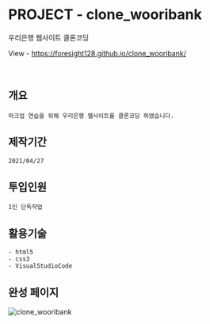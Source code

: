# PROJECT - clone_wooribank
우리은행 웹사이트 클론코딩

View - https://foresight128.github.io/clone_wooribank/

<br>

## 개요
```
마크업 연습을 위해 우리은행 웹사이트를 클론코딩 하였습니다.
```
## 제작기간
```
2021/04/27
```

## 투입인원
```
1인 단독작업
```

## 활용기술
```
- html5
- css3
- VisualStudioCode
```

## 완성 페이지

![clone_wooribank](https://user-images.githubusercontent.com/89468282/137436482-2b701fd7-470a-4167-94ff-4b23c4975551.png)


